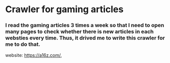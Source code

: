 # Crawler for gaming articles

### I read the gaming articles 3 times a week so that I need to open many pages to check whether there is new articles in each websties every time. Thus, it drived me to write this crawler for me to do that.

website: https://a16z.com/, 
